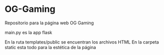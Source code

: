 # OG-Gaming

Repositorio para la página web OG Gaming 

main.py es la app flask

En la ruta templates/public se encuentran los archivos HTML 
En la carpeta static esta todo para la estética de la página 
